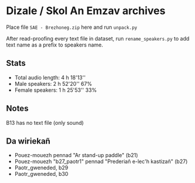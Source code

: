 # Dizale / Skol An Emzav archives

Place file ``SAE - Brezhoneg.zip`` here and run ``unpack.py``

After read-proofing every text file in dataset, run ``rename_speakers.py`` to add text name as a prefix to speakers name.

## Stats

- Total audio length:	4 h 18'13''
- Male speakers:	2 h 52'20''	67%
- Female speakers:	1 h 25'53''	33%

## Notes

B13 has no text file (only sound)

## Da wiriekañ

  * Pouez-mouezh pennad "Ar stand-up paddle" (b21)
  * Pouez-mouezh "b27_paotr1" pennad "Prederiañ e-lec'h kastizañ" (b27)
  * Paotr_gweneded, b29
  * Paotr_gweneded, b30
